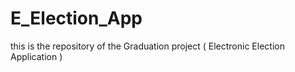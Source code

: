 # E_Election_App
this is the repository of the Graduation project ( Electronic Election Application )
